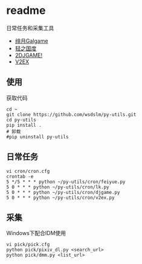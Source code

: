 # readme #
日常任务和采集工具

- [绯月Galgame](http://2dgal.com/)
- [轻之国度](http://www.lightnovel.cn/forum.php)
- [2DJGAME!](http://bbs4.2djgame.net/home/forum.php)
- [V2EX](https://www.v2ex.com/)

## 使用 ##
获取代码

    cd ~
    git clone https://github.com/wsdslm/py-utils.git
    cd py-utils
    pip install .
    # 卸载
    #pip uninstall py-utils

## 日常任务 ##

	vi cron/cron.cfg
	crontab -e
	5 */5 * * * python ~/py-utils/cron/feiyue.py
	5 0 * * * python ~/py-utils/cron/lk.py
	5 0 * * * python ~/py-utils/cron/djgame.py
	5 0 * * * python ~/py-utils/cron/v2ex.py

## 采集 ##
Windows下配合IDM使用

    vi pick/pick.cfg
	python pick/pixiv_dl.py <search_url>
	python pick/dmm.py <list_url>
